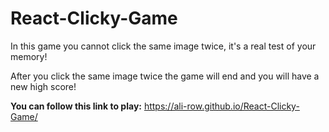 # React-Clicky-Game
In this game you cannot click the same image twice, it's a real test of your memory!

After you click the same image twice the game will end and you will have a new high score!

**You can follow this link to play:**
https://ali-row.github.io/React-Clicky-Game/
